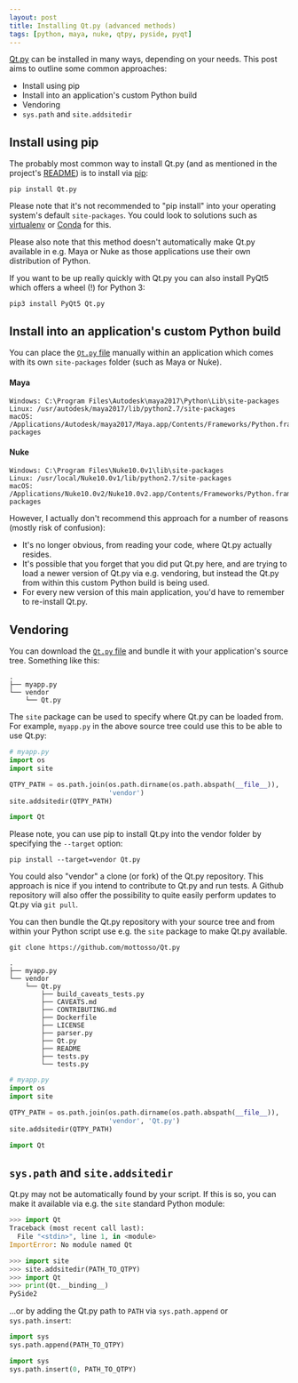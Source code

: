 ```yaml
---
layout: post
title: Installing Qt.py (advanced methods)
tags: [python, maya, nuke, qtpy, pyside, pyqt]
---
```


[Qt.py](https://github.com/mottosso/Qt.py) can be installed in many ways, depending on your needs. This post aims to outline some common approaches:

* Install using pip
* Install into an application's custom Python build
* Vendoring
* `sys.path` and `site.addsitedir`

<!--more-->

## Install using pip

The probably most common way to install Qt.py (and as mentioned in the project's [README](https://github.com/mottosso/Qt.py#install)) is to install via [pip](http://pip.readthedocs.io):

    pip install Qt.py

Please note that it's not recommended to "pip install" into your operating system's default `site-packages`. You could look to solutions such as [virtualenv](https://virtualenv.pypa.io) or [Conda](http://conda.pydata.org) for this.

Please also note that this method doesn't automatically make Qt.py available in e.g. Maya or Nuke as those applications use their own distribution of Python.

If you want to be up really quickly with Qt.py you can also install PyQt5 which offers a wheel (!) for Python 3:

    pip3 install PyQt5 Qt.py


## Install into an application's custom Python build

You can place the [`Qt.py` file](https://raw.githubusercontent.com/mottosso/Qt.py/master/Qt.py) manually within an application which comes with its own `site-packages` folder (such as Maya or Nuke).

#### Maya

    Windows: C:\Program Files\Autodesk\maya2017\Python\Lib\site-packages
    Linux: /usr/autodesk/maya2017/lib/python2.7/site-packages
    macOS: /Applications/Autodesk/maya2017/Maya.app/Contents/Frameworks/Python.framework/Versions/2.7/lib/python2.7/site-packages

#### Nuke

    Windows: C:\Program Files\Nuke10.0v1\lib\site-packages
    Linux: /usr/local/Nuke10.0v1/lib/python2.7/site-packages
    macOS: /Applications/Nuke10.0v2/Nuke10.0v2.app/Contents/Frameworks/Python.framework/Versions/2.7/lib/python2.7/site-packages

However, I actually don't recommend this approach for a number of reasons (mostly risk of confusion):

* It's no longer obvious, from reading your code, where Qt.py actually resides.
* It's possible that you forget that you did put Qt.py here, and are trying to load a newer version of Qt.py via e.g. vendoring, but instead the Qt.py from within this custom Python build is being used.
* For every new version of this main application, you'd have to remember to re-install Qt.py.

## Vendoring

You can download the [`Qt.py` file](https://raw.githubusercontent.com/mottosso/Qt.py/master/Qt.py) and bundle it with your application's source tree. Something like this:

```
.
├── myapp.py
└── vendor
    └── Qt.py
```

The `site` package can be used to specify where Qt.py can be loaded from. For example, `myapp.py` in the above source tree could use this to be able to use Qt.py:

```python
# myapp.py
import os
import site

QTPY_PATH = os.path.join(os.path.dirname(os.path.abspath(__file__)),
                         'vendor')
site.addsitedir(QTPY_PATH)

import Qt
```

Please note, you can use pip to install Qt.py into the vendor folder by specifying the `--target` option:

    pip install --target=vendor Qt.py


You could also "vendor" a clone (or fork) of the Qt.py repository. This approach is nice if you intend to contribute to Qt.py and run tests. A Github repository will also offer the possibility to quite easily perform updates to Qt.py via `git pull`.

You can then bundle the Qt.py repository with your source tree and from within your Python script use e.g. the `site` package to make Qt.py available.

    git clone https://github.com/mottosso/Qt.py

```
.
├── myapp.py
└── vendor
    └── Qt.py
        ├── build_caveats_tests.py
        ├── CAVEATS.md
        ├── CONTRIBUTING.md
        ├── Dockerfile
        ├── LICENSE
        ├── parser.py
        ├── Qt.py
        ├── README
        ├── tests.py
        └── tests.py
```

```python
# myapp.py
import os
import site

QTPY_PATH = os.path.join(os.path.dirname(os.path.abspath(__file__)),
                         'vendor', 'Qt.py')
site.addsitedir(QTPY_PATH)

import Qt
```


## `sys.path` and `site.addsitedir`

Qt.py may not be automatically found by your script. If this is so, you can make it available via e.g. the `site` standard Python module:

```python
>>> import Qt
Traceback (most recent call last):
  File "<stdin>", line 1, in <module>
ImportError: No module named Qt

>>> import site
>>> site.addsitedir(PATH_TO_QTPY)
>>> import Qt
>>> print(Qt.__binding__)
PySide2
```

...or by adding the Qt.py path to `PATH` via `sys.path.append` or `sys.path.insert`:

```python
import sys
sys.path.append(PATH_TO_QTPY)
```

```python
import sys
sys.path.insert(0, PATH_TO_QTPY)
```
